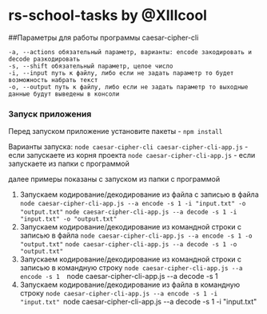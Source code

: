 # rs-school-tasks by @XIIIcool

##Параметры для работы программы caesar-cipher-cli
```
-a, --actions обязательный параметр, варианты: encode закодировать и decode разкодировать
-s, --shift обязательный параметр, целое число
-i, --input путь к файлу, либо если не задать параметр то будет возможность набрать текст 
-o, --output путь к файлу, либо если не задать параметр то выходные данные будут выведены в консоли
```

### Запуск приложения
Перед запуском приложение установите пакеты - `npm install`

Варианты запуска:
`node caesar-cipher-cli caesar-cipher-cli-app.js` - если запускаете из корня проекта
`node caesar-cipher-cli-app.js` - если запускаете из папки с программой

далее примеры показаны с запуском из папки с программой

1. Запускаем кодирование/декодирование из файла с записью в файла
`node caesar-cipher-cli-app.js --a encode -s 1 -i "input.txt" -o "output.txt"`
`node caesar-cipher-cli-app.js --a decode -s 1 -i "input.txt" -o "output.txt"`
2. Запускаем кодирование/декодирование из командной строки с записью в файла
`node caesar-cipher-cli-app.js --a encode -s 1 -o "output.txt"`
`node caesar-cipher-cli-app.js --a decode -s 1 -o "output.txt"`
3. Запускаем кодирование/декодирование из командной строки с записью в командную строку
`node caesar-cipher-cli-app.js --a encode -s 1 
`node caesar-cipher-cli-app.js --a decode -s 1 
4. Запускаем кодирование/декодирование из файла в командную строку
`node caesar-cipher-cli-app.js --a encode -s 1 -i "input.txt"
`node caesar-cipher-cli-app.js --a decode -s 1 -i "input.txt"
